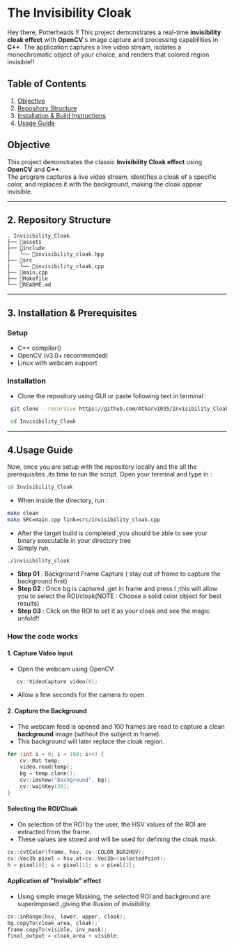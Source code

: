 # The Invisibility Cloak

Hey there, Potterheads !! This project demonstrates a real-time **invisibility cloak effect** with **OpenCV**'s image capture and processing capabilities in **C++**. The application captures a live video stream, isolates a monochromatic object of your choice, and renders that colored region invisible!!

## Table of Contents

1. [Objective](#1-objective)  
2. [Repository Structure](#2-repository-structure)   
3. [Installation & Build Instructions](#3-installation--build-instructions)  
4. [Usage Guide](#4-usage-guide)  


## Objective
This project demonstrates the classic **Invisibility Cloak effect** using **OpenCV** and **C++**.  
The program captures a live video stream, identifies a cloak of a specific color, and replaces it with the background, making the cloak appear invisible.

---
## 2. Repository Structure

```
. Invisibility_Cloak
├── 📁assets 
├── 📁include
│   └── 📄invisibility_cloak.hpp
├── 📁src
|   └── 📄invisibility_cloak.cpp
├── 📄main.cpp
├── 📄Makefile
└── 📄README.md
```
---
## 3. Installation & Prerequisites
### Setup
- C++ compiler()
- OpenCV (v3.0+ recommended)
- Linux with webcam support

### Installation
- Clone the repository using GUI or paste following text in terminal : 
```bash
 git clone --recursive https://github.com/Atharv1035/Invisibility_Cloak.git

 cd Invisibility_Cloak
 ```

---
## 4.Usage Guide
Now, once you are setup with the repository locally and the all the prerequisites ,its time to run the script.
Open your terminal and type in : 
```bash
cd Invisibility_Cloak
```
- When inside the directory, run : 
```bash
make clean
make SRC=main.cpp link=src/invisibility_cloak.cpp
```
- After the target build is completed ,you should be able to see your binary executable in your directory tree
- Simply run,
```bash
./invisibility_cloak
```
- __Step 01__ : Background Frame Capture ( stay out of frame to capture the background first)
- __Step 02__ : Once bg is captured ,get in frame and press I ;this will allow you to select the ROI/cloak(NOTE : Choose a solid color object for best results)
- __Step 03__ : Click on the ROI to set it as your cloak and see the magic unfold!!
   
### How the code works

#### 1. Capture Video Input
- Open the webcam using OpenCV:
```cpp
   cv::VideoCapture video(0);
```
- Allow a few seconds for the camera to open.

#### 2. Capture the Background

- The webcam feed is opened and 100 frames are read to capture a clean **background** image (without the subject in frame).  
- This background will later replace the cloak region.

```cpp
for (int i = 0; i < 100; i++) {
    cv::Mat temp;
    video.read(temp);
    bg = temp.clone();
    cv::imshow("Background", bg);
    cv::waitKey(30);
}
```

#### Selecting the ROI/Cloak
- On selection of the ROI by the user, the HSV values of the ROI are extracted from the frame.
- These values are stored and will be used for defining the cloak mask.
```cpp
cv::cvtColor(frame, hsv, cv::COLOR_BGR2HSV);
cv::Vec3b pixel = hsv.at<cv::Vec3b>(selectedPoint);
h = pixel[0]; s = pixel[1]; v = pixel[2];
```

#### Application of "Invisible" effect
- Using simple image Masking, the selected ROI and background are superimposed ,giving the illusion of invisibility.
```cpp
cv::inRange(hsv, lower, upper, cloak);
bg.copyTo(cloak_area, cloak);
frame.copyTo(visible, inv_mask);
final_output = cloak_area + visible;
```


